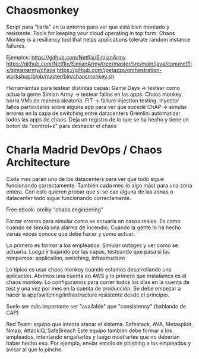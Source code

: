 # Chaosmonkey
Script para "liarla" en tu entorno para ver que está bien montado y resistente.
Tools for keeping your cloud operating in top form. Chaos Monkey is a resiliency tool that helps applications tolerate random instance failures.

Ejemplos:
https://github.com/Netflix/SimianArmy
https://github.com/Netflix/SimianArmy/tree/master/src/main/java/com/netflix/simianarmy/chaos
https://github.com/jpetazzo/orchestration-workshop/blob/master/bin/chaosmonkey.sh


Herramientas para testear distintas capas:
Game Days -> testear como actua la gente
Simian Army -> testear fallos en las apps. Chaos monkey, borra VMs de manera aleatoria.
FIT -> failure injection testing. Inyectar fallos particulares sobre alguna app para ver que sucede
ChAP -> simular errores en la capa de switching entre datacenters
Gremlin: automatizar todos las apps de chaos. Deja un registro de lo que se ha hecho y tiene un boton de "control+z" para deshacer el chaos


# Charla Madrid DevOps / Chaos Architecture
Cada mes paran uno de los datacenters para ver que todo sigue funcionando correctamente.
También cada mes (o algo más) para una zona entera.
Con esto quieren probar que si se cae alguna de las zonas o datacenter todo sigue funcionando correctamente.

Free ebook: oreilly "chaos engineering"


Forzar errores para simular como se actuaría en casos reales.
Es como cuando se simula una alarma de incendio. Cuando la gente lo ha hecho varias veces conoce que debe hacer y como actuar.

Lo primero es formar a los empleados.
Simular outages y ver como se actuaría.
Luego ir bajando por las capas, testeando que pasa si las rompemos: application, switching, infrastructure

Lo típico es usar chaos monkey cuando estamos desarrollando una aplicación.
Abrimos una cuenta en AWS y lo primero que instalamos es el chaos monkey.
Lo configuramos para correr todos los días en la cuenta de test y una vez por mes en la cuenta de producción.
Se debe empezar a hacer la app/switching/infrastructure resistente desde el principio.

Suele ser más importante ser "available" que "consistency" (hablando de CAP)



Red Team: equipo que intenta atacar el sistema.
Safestack, AVA, Metasploit, Nmap, AttackIQ, SafeBreach
Este equipo tambien debe formar a los empleados, intentando engañarlos y luego mostrarles que no deberian haber hecho eso.
Por ejemplo, enviar emails de phishing a los empleados y avisar al que lo pinche.
